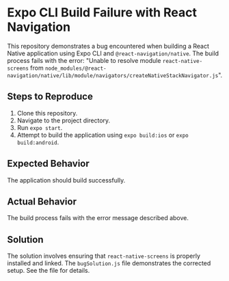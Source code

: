 # Expo CLI Build Failure with React Navigation

This repository demonstrates a bug encountered when building a React Native application using Expo CLI and `@react-navigation/native`.  The build process fails with the error: "Unable to resolve module `react-native-screens` from `node_modules/@react-navigation/native/lib/module/navigators/createNativeStackNavigator.js`".

## Steps to Reproduce

1. Clone this repository.
2. Navigate to the project directory.
3. Run `expo start`.
4. Attempt to build the application using `expo build:ios` or `expo build:android`.

## Expected Behavior

The application should build successfully.

## Actual Behavior

The build process fails with the error message described above.

## Solution

The solution involves ensuring that `react-native-screens` is properly installed and linked.  The `bugSolution.js` file demonstrates the corrected setup.  See the file for details.
